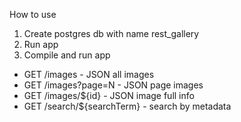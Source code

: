 How to use

1. Create postgres db with name rest_gallery
2. Run app
3. Compile and run app

- GET /images - JSON all images
- GET /images?page=N - JSON page images
- GET /images/${id} - JSON image full info
- GET /search/${searchTerm} - search by metadata
